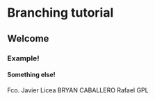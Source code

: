 # Branching tutorial
## Welcome


### Example!

#### Something else!
Fco. Javier Licea
BRYAN CABALLERO
Rafael GPL
